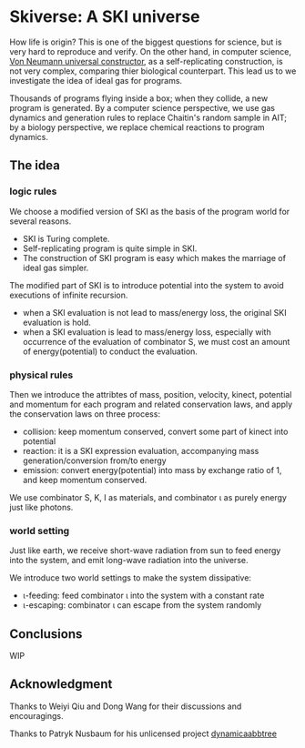 # Skiverse: A SKI universe

How life is origin? This is one of the biggest questions for science, but is very hard to reproduce and verify.
On the other hand, in computer science, [Von Neumann universal constructor](https://en.wikipedia.org/wiki/Von_Neumann_universal_constructor),
as a self-replicating construction, is not very complex, comparing thier biological counterpart.
This lead us to we investigate the idea of ideal gas for programs.

Thousands of programs flying inside a box; when they collide, a new program is generated. By a computer science perspective,
we use gas dynamics and generation rules to replace Chaitin's random sample in AIT; by a biology perspective, we replace
chemical reactions to program dynamics.

## The idea

### logic rules

We choose a modified version of SKI as the basis of the program world for several reasons.
* SKI is Turing complete.
* Self-replicating program is quite simple in SKI.
* The construction of SKI program is easy which makes the marriage of ideal gas simpler.

The modified part of SKI is to introduce potential into the system to avoid executions of infinite recursion.
* when a SKI evaluation is not lead to mass/energy loss, the original SKI evaluation is hold.
* when a SKI evaluation is lead to mass/energy loss, especially with occurrence of the evaluation of combinator S,
 we must cost an amount of energy(potential) to conduct the evaluation.

### physical rules

Then we introduce the attribtes of mass, position, velocity, kinect, potential and momentum for each program and
related conservation laws, and apply the conservation laws on three process:
* collision: keep momentum conserved, convert some part of kinect into potential
* reaction: it is a SKI expression evaluation, accompanying mass generation/conversion from/to energy
* emission: convert energy(potential) into mass by exchange ratio of 1, and keep momentum conserved.
 
We use combinator S, K, I as materials, and combinator ι as purely energy just like photons.
 
### world setting

Just like earth, we receive short-wave radiation from sun to feed energy into the system,
 and emit long-wave radiation into the universe.

We introduce two world settings to make the system dissipative:
* ι-feeding: feed combinator ι into the system with a constant rate
* ι-escaping: combinator ι can escape from the system randomly


## Conclusions

WIP

## Acknowledgment

Thanks to Weiyi Qiu and Dong Wang for their discussions and encouragings.

Thanks to Patryk Nusbaum for his unlicensed project [dynamicaabbtree](https://github.com/pateman/dynamicaabbtree)




  




 






 




